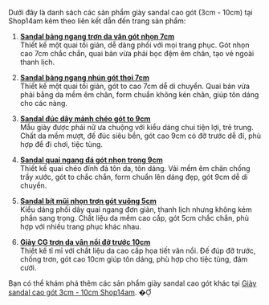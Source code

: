 Dưới đây là danh sách các sản phẩm giày sandal cao gót (3cm - 10cm) tại Shop14am kèm theo liên kết dẫn đến trang sản phẩm:

1. **[Sandal bảng ngang trơn da vân gót nhọn 7cm](https://shop14am.com/san-pham/sandal-bang-ngang-tron-da-van-got-nhon-7p/)**  
   Thiết kế một quai tối giản, dễ dàng phối với mọi trang phục. Gót nhọn cao 7cm chắc chắn, quai bản vừa phải bọc đệm êm chân, tạo vẻ ngoài thanh lịch.

2. **[Sandal bảng ngang nhún gót thoi 7cm](https://shop14am.com/san-pham/sandal-bang-ngang-nhun-got-thoi-7p/)**  
   Thiết kế một quai tối giản, gót to cao 7cm dễ di chuyển. Quai bản vừa phải bằng da mềm êm chân, form chuẩn không kén chân, giúp tôn dáng cho các nàng.

3. **[Sandal đúc dây mảnh chéo gót to 9cm](https://shop14am.com/san-pham/sandal-duc-day-manh-cheo-got-to-9p/)**  
   Mẫu giày được phái nữ ưa chuộng với kiểu dáng chui tiện lợi, trẻ trung. Chất da mềm mượt, đế đúc siêu bền, gót cao 9cm có đỡ trước dễ đi, phù hợp để đi chơi, tiệc tùng.

4. **[Sandal quai ngang đá gót nhọn trong 9cm](https://shop14am.com/san-pham/sandal-quai-ngang-da-got-nhon-trong-9p/)**  
   Thiết kế quai chéo đính đá tôn da, tôn dáng. Vải mềm êm chân chống trầy xước, gót to chắc chắn, form chuẩn lên dáng đẹp, gót 9cm dễ di chuyển.

5. **[Sandal bít mũi nhọn trơn gót vuông 5cm](https://shop14am.com/san-pham/sandal-bit-mui-nhon-tron-got-vuong-5p/)**  
   Kiểu dáng phối dây quai ngang đơn giản, thanh lịch nhưng không kém phần sang trọng. Chất liệu da mềm cao cấp, gót 5cm chắc chắn, phù hợp với nhiều trang phục khác nhau.

6. **[Giày CG trơn da vân nổi đỡ trước 10cm](https://shop14am.com/san-pham/giay-cg-tron-da-van-noi-do-truoc-10p/)**  
   Thiết kế tỉ mỉ với chất liệu da cao cấp họa tiết vân nổi. Đế đúp đỡ trước, chống trơn, gót cao 10cm giúp tôn dáng, phù hợp cho tiệc tùng, đám cưới.

Bạn có thể khám phá thêm các sản phẩm giày sandal cao gót khác tại [Giày sandal cao gót 3cm - 10cm Shop14am](https://shop14am.com/bmt/giay-dep-nu/sandal-cao-got-3p-10p/). � 
